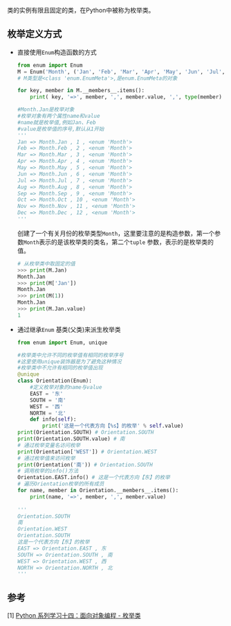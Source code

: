 类的实例有限且固定的类，在Python中被称为枚举类。

## 枚举定义方式

- 直接使用`Enum`构造函数的方式

  ```python
  from enum import Enum
  M = Enum('Month', ('Jan', 'Feb', 'Mar', 'Apr', 'May', 'Jun', 'Jul', 'Aug', 'Sep', 'Oct', 'Nov', 'Dec'))
  # M类型是<class 'enum.EnumMeta'>,是enum.EnumMeta的对象
  
  for key, member in M.__members__.items():
      print( key, '=>', member, ',', member.value, ',', type(member) )
  
  #Month.Jan是枚举对象
  #枚举对象有两个属性name和value
  #name就是枚举值,例如Jan、Feb
  #value是枚举值的序号,默认从1开始
  '''
  Jan => Month.Jan , 1 , <enum 'Month'>
  Feb => Month.Feb , 2 , <enum 'Month'>
  Mar => Month.Mar , 3 , <enum 'Month'>
  Apr => Month.Apr , 4 , <enum 'Month'>
  May => Month.May , 5 , <enum 'Month'>
  Jun => Month.Jun , 6 , <enum 'Month'>
  Jul => Month.Jul , 7 , <enum 'Month'>
  Aug => Month.Aug , 8 , <enum 'Month'>
  Sep => Month.Sep , 9 , <enum 'Month'>
  Oct => Month.Oct , 10 , <enum 'Month'>
  Nov => Month.Nov , 11 , <enum 'Month'>
  Dec => Month.Dec , 12 , <enum 'Month'>
  '''
  ```

  创建了一个有关月份的枚举类型`Month`，这里要注意的是构造参数，第一个参数`Month`表示的是该枚举类的类名，第二个`tuple` 参数，表示的是枚举类的值。

  

  ```python
  # 从枚举类中取固定的值
  >>> print(M.Jan)
  Month.Jan
  >>> print(M['Jan'])
  Month.Jan
  >>> print(M(1))
  Month.Jan
  >>> print(M.Jan.value)
  1
  ```



- 通过继承`Enum` 基类(父类)来派生枚举类

  ```python
  from enum import Enum, unique
  
  #枚举类中允许不同的枚举值有相同的枚举序号
  #这里使用unique装饰器是为了避免这种情况
  #枚举类中不允许有相同的枚举值出现
  @unique
  class Orientation(Enum):
      #定义枚举对象的name与value
      EAST = '东'
      SOUTH = '南'
      WEST = '西'
      NORTH = '北'
      def info(self):
          print('这是一个代表方向【%s】的枚举' % self.value)
  print(Orientation.SOUTH) # Orientation.SOUTH
  print(Orientation.SOUTH.value) # 南
  # 通过枚举变量名访问枚举
  print(Orientation['WEST']) # Orientation.WEST
  # 通过枚举值来访问枚举
  print(Orientation('南')) # Orientation.SOUTH
  # 调用枚举的info()方法
  Orientation.EAST.info() # 这是一个代表方向【东】的枚举 
  # 遍历Orientation枚举的所有成员
  for name, member in Orientation.__members__.items():
      print(name, '=>', member, ',', member.value)
      
  '''
  Orientation.SOUTH
  南
  Orientation.WEST
  Orientation.SOUTH
  这是一个代表方向【东】的枚举        
  EAST => Orientation.EAST , 东       
  SOUTH => Orientation.SOUTH , 南     
  WEST => Orientation.WEST , 西       
  NORTH => Orientation.NORTH , 北 
  '''
  ```

  

## 参考

[1] [Python 系列学习十四：面向对象编程 - 枚举类](https://www.shangyang.me/2017/07/15/python-syntax-8-oop-07-enum-class/#简单的源码分析)